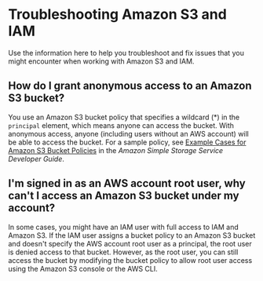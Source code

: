 # Troubleshooting Amazon S3 and IAM<a name="troubleshoot_iam-s3"></a>

Use the information here to help you troubleshoot and fix issues that you might encounter when working with Amazon S3 and IAM\.

## How do I grant anonymous access to an Amazon S3 bucket?<a name="troubleshoot_iam-s3_anonymous-bucket-access"></a>

You use an Amazon S3 bucket policy that specifies a wildcard \(\*\) in the `principal` element, which means anyone can access the bucket\. With anonymous access, anyone \(including users without an AWS account\) will be able to access the bucket\. For a sample policy, see [ Example Cases for Amazon S3 Bucket Policies](http://docs.aws.amazon.com/AmazonS3/latest/dev/AccessPolicyLanguage_UseCases_s3_a.html) in the *Amazon Simple Storage Service Developer Guide*\.

## I'm signed in as an AWS account root user, why can't I access an Amazon S3 bucket under my account?<a name="troubleshoot_iam-s3_root-bucket-access"></a>

In some cases, you might have an IAM user with full access to IAM and Amazon S3\. If the IAM user assigns a bucket policy to an Amazon S3 bucket and doesn't specify the AWS account root user as a principal, the root user is denied access to that bucket\. However, as the root user, you can still access the bucket by modifying the bucket policy to allow root user access using the Amazon S3 console or the AWS CLI\.